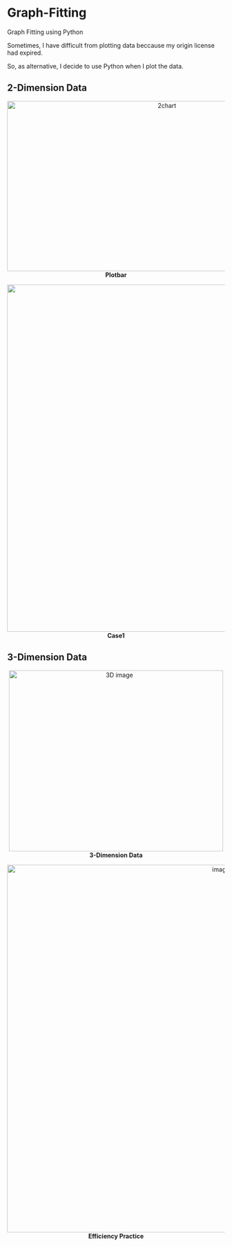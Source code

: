 # Graph-Fitting
Graph Fitting using Python

Sometimes, I have difficult from plotting data beccause my origin license had expired.

So, as alternative, I decide to use Python when I plot the data.

## 2-Dimension Data
<p align="center">
  <img width="724" height="393" alt="2chart" src="https://github.com/user-attachments/assets/f440ae28-c464-4c93-b91c-c8943eab0a79" /><br>
  <strong>Plotbar</strong>
</p>

<!-- Case1 -->
<p align="center">
  <img width="1456" height="802" alt="image" src="https://github.com/user-attachments/assets/0036c2b8-1393-48d9-b672-f51f1c21358e" /><br>
  <strong>Case1</strong>
</p>

## 3-Dimension Data 
<p align="center">
  <img width="496" height="418" alt="3D image" src="https://github.com/user-attachments/assets/fd21e029-004a-47e8-adfe-56e0abebdb9a" /><br>
  <strong>3-Dimension Data</strong>
</p>

<p align="center">
  <img width="974" height="849" alt="image" src="https://github.com/user-attachments/assets/ff6c45b0-29e0-44a6-8fc6-d6e431c16ac4" /><br>
  <strong>Efficiency Practice </strong>
</p>

